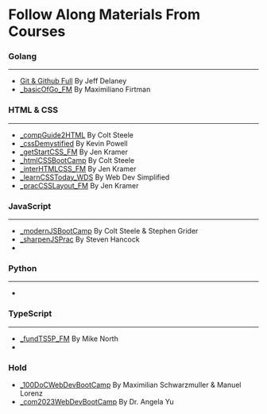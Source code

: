 # Follow Along Materials From Courses

### Golang

---

- [Git & Github Full](https://fireship.io/courses/git/) By Jeff Delaney
- [_basicOfGo_FM](https://frontendmasters.com/courses/go-basics/) By Maximiliano Firtman

### HTML & CSS

---

- [_compGuide2HTML](https://www.udemy.com/course/the-complete-guide-to-html/) By Colt Steele
- [_cssDemystified](https://cssdemystified.com/) By Kevin Powell
- [_getStartCSS_FM](https://gettingstartedwith.css.education/) By Jen Kramer
- [_htmlCSSBootCamp](https://www.udemy.com/course/html-and-css-bootcamp/) By Colt Steele
- [_interHTMLCSS_FM](https://semantics-selectors.css.education/index.html/) By Jen Kramer
- [_learnCSSToday_WDS](https://courses.webdevsimplified.com/learn-css-today/) By Web Dev Simplified
- [_pracCSSLayout_FM](https://practical.css.education/) By Jen Kramer

### JavaScript

---

- [_modernJSBootCamp](https://www.udemy.com/course/javascript-beginners-complete-tutorial/) By Colt Steele & Stephen Grider
- [_sharpenJSPrac](https://www.udemy.com/course/javascript-practice-problems-sharpen-your-skills/) By Steven Hancock
-

### Python

---

-

### TypeScript

---

- [_fundTS5P_FM](https://frontendmasters.com/courses/typescript-v4/) By Mike North
-


### Hold
- [_100DoCWebDevBootCamp](https://www.udemy.com/course/100-days-of-code-web-development-bootcamp/) By Maximilian Schwarzmuller & Manuel Lorenz
- [_com2023WebDevBootCamp](https://www.udemy.com/course/the-complete-web-development-bootcamp/) By Dr. Angela Yu
